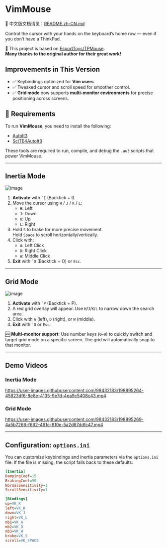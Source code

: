 # VimMouse
📖 中文版文档请见：[README.zh-CN.md](./README.zh-CN.md)

Control the cursor with your hands on the keyboard’s home row — even if you don’t have a ThinkPad.

🎯 This project is based on [EsportToys/TPMouse](https://github.com/EsportToys/TPMouse.git).  
**Many thanks to the original author for their great work!**

## Improvements in This Version

- ✅ Keybindings optimized for **Vim users**.
- ✅ Tweaked cursor and scroll speed for smoother control.
- ✅ **Grid mode** now supports **multi-monitor environments** for precise positioning across screens.

## 🔧 Requirements

To run **VimMouse**, you need to install the following:

- [AutoIt3](https://www.autoitscript.com/site/autoit/downloads/)
- [SciTE4AutoIt3](https://www.autoitscript.com/site/autoit-script-editor/downloads/)

These tools are required to run, compile, and debug the `.au3` scripts that power VimMouse.


---

## Inertia Mode

![image](https://user-images.githubusercontent.com/98432183/197381484-b4e669f0-c5bd-42af-a469-f21f5191a6a3.png)

1. **Activate** with <code>\`I</code> (Backtick + I).
2. Move the cursor using `H` / `J` / `K` / `L`:
   - `H`: Left
   - `J`: Down
   - `K`: Up
   - `L`: Right
3. Hold `S` to brake for more precise movement.  
   Hold `Space` to scroll horizontally/vertically.
4. Click with:
   - `A`: Left Click
   - `D`: Right Click
   - `W`: Middle Click
5. **Exit** with <code>\`O</code> (Backtick + O) or `Esc`.

---

## Grid Mode

![image](https://user-images.githubusercontent.com/98432183/197323322-09607efb-c940-4add-95e8-660c94c18306.png)

1. **Activate** with <code>\`P</code> (Backtick + P).
2. A red grid overlay will appear. Use `H`/`J`/`K`/`L` to narrow down the search area.
3. Click with `A` (left), `D` (right), or `W` (middle).
4. **Exit** with <code>\`O</code> or `Esc`.

🆕 **Multi-monitor support**: Use number keys (`0`–`9`) to quickly switch and target grid mode on a specific screen. The grid will automatically snap to that monitor.

---

## Demo Videos

### Inertia Mode

https://user-images.githubusercontent.com/98432183/198895264-45823df6-8e8e-4135-9e7d-4ea9c5408c43.mp4

### Grid Mode

https://user-images.githubusercontent.com/98432183/198895269-4a5b7266-f662-491c-810e-5a2d87ddfc47.mp4

---

## Configuration: `options.ini`

You can customize keybindings and inertia parameters via the `options.ini` file. If the file is missing, the script falls back to these defaults:

```ini
[Inertia]
DampingCoef=15
BrakingCoef=90
NormalSensitivity=1
ScrollSensitivity=1

[Bindings]
up=VK_K
left=VK_H
down=VK_J
right=VK_L
mb1=VK_A
mb2=VK_D
mb3=VK_W
brake=VK_S
scroll=VK_SPACE

